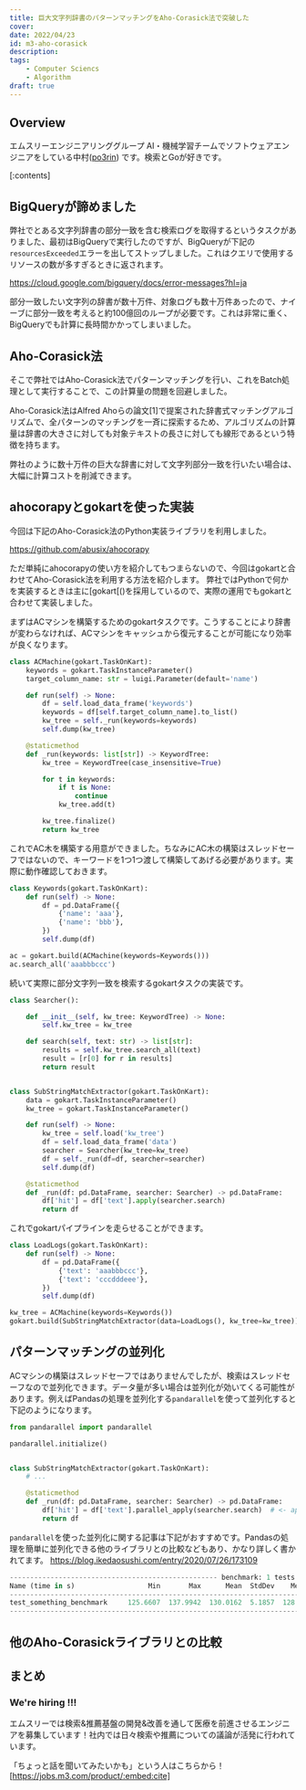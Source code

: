 ```yaml
---
title: 巨大文字列辞書のパターンマッチングをAho-Corasick法で突破した
cover: 
date: 2022/04/23
id: m3-aho-corasick
description: 
tags:
    - Computer Sciencs
    - Algorithm
draft: true
---
```


## Overview

エムスリーエンジニアリンググループ AI・機械学習チームでソフトウェアエンジニアをしている中村([po3rin](https://twitter.com/po3rin)) です。検索とGoが好きです。

<!-- more -->

[:contents]

## BigQueryが諦めました

弊社でとある文字列辞書の部分一致を含む検索ログを取得するというタスクがありました、最初はBigQueryで実行したのですが、BigQueryが下記の`resourcesExceeded`エラーを出してストップしました。これはクエリで使用するリソースの数が多すぎるときに返されます。

https://cloud.google.com/bigquery/docs/error-messages?hl=ja

部分一致したい文字列の辞書が数十万件、対象ログも数十万件あったので、ナイーブに部分一致を考えると約100億回のループが必要です。これは非常に重く、BigQueryでも計算に長時間かかってしまいました。

## Aho-Corasick法

そこで弊社ではAho-Corasick法でパターンマッチングを行い、これをBatch処理として実行することで、この計算量の問題を回避しました。

Aho-Corasick法はAlfred Ahoらの論文[1]で提案された辞書式マッチングアルゴリズムで、全パターンのマッチングを一斉に探索するため、アルゴリズムの計算量は辞書の大きさに対しても対象テキストの長さに対しても線形であるという特徴を持ちます。

<!-- Aho-Corasick法の解説は下記の記事がおすすめです。Daachorseという複数パターン検索を提供するRust製ライブラリの解説記事ですが、その元となるトライ木やAho-Corasick法の解説が充実しています。

https://tech.legalforce.co.jp/entry/2022/02/24/140316 -->

弊社のように数十万件の巨大な辞書に対して文字列部分一致を行いたい場合は、大幅に計算コストを削減できます。

## ahocorapyとgokartを使った実装

今回は下記のAho-Corasick法のPython実装ライブラリを利用しました。

https://github.com/abusix/ahocorapy

ただ単純にahocorapyの使い方を紹介してもつまらないので、今回はgokartと合わせてAho-Corasick法を利用する方法を紹介します。
弊社ではPythonで何かを実装するときは主に[gokart[()を採用しているので、実際の運用でもgokartと合わせて実装しました。

まずはACマシンを構築するためのgokartタスクです。こうすることにより辞書が変わらなければ、ACマシンをキャッシュから復元することが可能になり効率が良くなります。

```py
class ACMachine(gokart.TaskOnKart):
    keywords = gokart.TaskInstanceParameter()
    target_column_name: str = luigi.Parameter(default='name')

    def run(self) -> None:
        df = self.load_data_frame('keywords')
        keywords = df[self.target_column_name].to_list()
        kw_tree = self._run(keywords=keywords)
        self.dump(kw_tree)

    @staticmethod
    def _run(keywords: list[str]) -> KeywordTree:
        kw_tree = KeywordTree(case_insensitive=True)

        for t in keywords:
            if t is None:
                continue
            kw_tree.add(t)

        kw_tree.finalize()
        return kw_tree
```

これでAC木を構築する用意ができました。ちなみにAC木の構築はスレッドセーフではないので、キーワードを1つ1つ渡して構築してあげる必要があります。実際に動作確認しておきます。

```py
class Keywords(gokart.TaskOnKart):
    def run(self) -> None:
        df = pd.DataFrame({
            {'name': 'aaa'},
            {'name': 'bbb'},
        })
        self.dump(df)

ac = gokart.build(ACMachine(keywords=Keywords()))
ac.search_all('aaabbbccc')
```

続いて実際に部分文字列一致を検索するgokartタスクの実装です。

```python
class Searcher():

    def __init__(self, kw_tree: KeywordTree) -> None:
        self.kw_tree = kw_tree

    def search(self, text: str) -> list[str]:
        results = self.kw_tree.search_all(text)
        result = [r[0] for r in results]
        return result


class SubStringMatchExtractor(gokart.TaskOnKart):
    data = gokart.TaskInstanceParameter()
    kw_tree = gokart.TaskInstanceParameter()

    def run(self) -> None:
        kw_tree = self.load('kw_tree')
        df = self.load_data_frame('data')
        searcher = Searcher(kw_tree=kw_tree)
        df = self._run(df=df, searcher=searcher)
        self.dump(df)

    @staticmethod
    def _run(df: pd.DataFrame, searcher: Searcher) -> pd.DataFrame:
        df['hit'] = df['text'].apply(searcher.search)
        return df
```

これでgokartパイプラインを走らせることができます。

```py
class LoadLogs(gokart.TaskOnKart):
    def run(self) -> None:
        df = pd.DataFrame({
            {'text': 'aaabbbccc'},
            {'text': 'cccdddeee'},
        })
        self.dump(df)

kw_tree = ACMachine(keywords=Keywords())
gokart.build(SubStringMatchExtractor(data=LoadLogs(), kw_tree=kw_tree))
```

## パターンマッチングの並列化

ACマシンの構築はスレッドセーフではありませんでしたが、検索はスレッドセーフなので並列化できます。データ量が多い場合は並列化が効いてくる可能性があります。例えばPandasの処理を並列化する`pandarallel`を使って並列化すると下記のようになります。

```py
from pandarallel import pandarallel

pandarallel.initialize()


class SubStringMatchExtractor(gokart.TaskOnKart):
    # ...

    @staticmethod
    def _run(df: pd.DataFrame, searcher: Searcher) -> pd.DataFrame:
        df['hit'] = df['text'].parallel_apply(searcher.search)  # <- applyをparallel_applyに置換
        return df
```

`pandarallel`を使った並列化に関する記事は下記がおすすめです。Pandasの処理を簡単に並列化できる他のライブラリとの比較などもあり、かなり詳しく書かれてます。
https://blog.ikedaosushi.com/entry/2020/07/26/173109

```py
--------------------------------------------------- benchmark: 1 tests --------------------------------------------------
Name (time in s)                  Min       Max      Mean  StdDev    Median     IQR  Outliers     OPS  Rounds  Iterations
-------------------------------------------------------------------------------------------------------------------------
test_something_benchmark     125.6607  137.9942  130.0162  5.1857  128.0501  7.7924       1;0  0.0077       5           1
-------------------------------------------------------------------------------------------------------------------------
```

## 他のAho-Corasickライブラリとの比較

## まとめ

### We're hiring !!!

エムスリーでは検索&推薦基盤の開発&改善を通して医療を前進させるエンジニアを募集しています！社内では日々検索や推薦についての議論が活発に行われています。

「ちょっと話を聞いてみたいかも」という人はこちらから！
[https://jobs.m3.com/product/:embed:cite]
